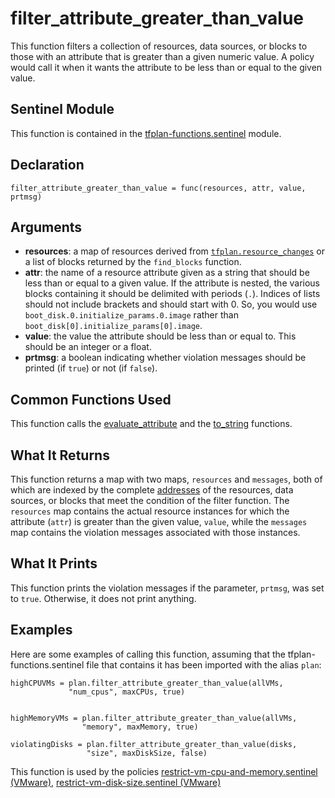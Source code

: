 # filter_attribute_greater_than_value
This function filters a collection of resources, data sources, or blocks to those with an attribute that is greater than a given numeric value. A policy would call it when it wants the attribute to be less than or equal to the given value.

## Sentinel Module
This function is contained in the [tfplan-functions.sentinel](../tfplan-functions.sentinel) module.

## Declaration
`filter_attribute_greater_than_value = func(resources, attr, value, prtmsg)`

## Arguments
* **resources**: a map of resources derived from [`tfplan.resource_changes`](https://www.terraform.io/docs/cloud/sentinel/import/tfplan-v2.html#the-resource_changes-collection) or a list of blocks returned by the `find_blocks` function.
* **attr**: the name of a resource attribute given as a string that should be less than or equal to a given value. If the attribute is nested, the various blocks containing it should be delimited with periods (`.`). Indices of lists should not include brackets and should start with 0. So, you would use `boot_disk.0.initialize_params.0.image` rather than `boot_disk[0].initialize_params[0].image`.
* **value**: the value the attribute should be less than or equal to. This should be an integer or a float.
* **prtmsg**: a boolean indicating whether violation messages should be printed (if `true`) or not (if `false`).

## Common Functions Used
This function calls the [evaluate_attribute](./evaluate_attribute.md) and the [to_string](./to_string.md) functions.

## What It Returns
This function returns a map with two maps, `resources` and `messages`, both of which are indexed by the complete [addresses](https://www.terraform.io/docs/internals/resource-addressing.html) of the resources, data sources, or blocks that meet the condition of the filter function. The `resources` map contains the actual resource instances for which the attribute (`attr`) is greater than the given value, `value`, while the `messages` map contains the violation messages associated with those instances.

## What It Prints
This function prints the violation messages if the parameter, `prtmsg`, was set to `true`. Otherwise, it does not print anything.

## Examples
Here are some examples of calling this function, assuming that the tfplan-functions.sentinel file that contains it has been imported with the alias `plan`:
```
highCPUVMs = plan.filter_attribute_greater_than_value(allVMs,
             "num_cpus", maxCPUs, true)


highMemoryVMs = plan.filter_attribute_greater_than_value(allVMs,
                "memory", maxMemory, true)

violatingDisks = plan.filter_attribute_greater_than_value(disks,
                 "size", maxDiskSize, false)
```

This function is used by the policies [restrict-vm-cpu-and-memory.sentinel (VMware)](../../../vmware/restrict-vm-cpu-and-memory.sentinel), [restrict-vm-disk-size.sentinel (VMware)](../../../vmware/restrict-vm-disk-size.sentinel)

